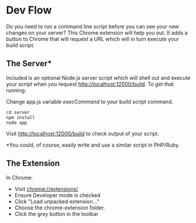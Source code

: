 Dev Flow
========

Do you need to run a command line script before you can see your new changes on your server? This Chrome extension will help you out. It adds a button to Chrome that will request a URL which will in turn execute your build script.

The Server*
--
Included is an optional Node.js server script which will shell out and execute your script when you request [http://localhost:12000/build](http://localhost:12000/build). To get that running:

Change app.js variable _execCommand_ to your build script command.

    cd server
    npm install
    node app

Visit [http://localhost:12000/build](http://localhost:12000/build) to check output of your script.

*You could, of course, easily write and use a similar script in PHP/Ruby.

The Extension
--
In Chrome:

* Visit [chrome://extensions/](chrome://extensions/)
* Ensure Developer mode is checked
* Click "Load unpacked extension..."
 * Choose the chrome-extension folder.
* Click the grey button in the toolbar